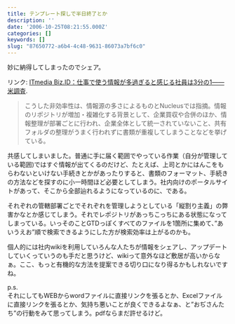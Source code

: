 ```yaml
---
title: テンプレート探しで半日終了とか
description: ''
date: '2006-10-25T08:21:55.000Z'
categories: []
keywords: []
slug: "87650772-a6b4-4c48-9631-86073a7bf6c0"
---
```

妙に納得してしまったのでシェア。

リンク: [ITmedia Biz.ID：仕事で使う情報が多過ぎると感じる社員は3分の1――米調査](http://www.itmedia.co.jp/bizid/articles/0610/25/news016.html "ITmedia Biz.ID：仕事で使う情報が多過ぎると感じる社員は3分の1――米調査").

> こうした非効率性は、情報源の多さによるものとNucleusでは指摘。情報のリポジトリが増加・複雑化する背景として、企業買収や合併のほか、情報整理が部署ごとに行われ、企業全体として統一されていないこと、共有フォルダの整理がうまく行われずに書類が重複してしまうことなどを挙げている。

共感してしまいました。普通に手に届く範囲でやっている作業（自分が管理している範囲)ではすぐ情報が出てくるのだけど、たとえば、上司とかにはんこをもらわないといけない手続きとかがあったりすると、書類のフォーマット、手続きの方法などを探すのに小一時間ほど必要としてしまう。社内向けのポータルサイトがあって、そこから全部辿れるようになっているのに、である。

それぞれの管轄部署ごとでそれぞれを管理しようとしている「縦割り主義」の弊害かなとか感じてしまう。それでレポジトリがあっちこっちにある状態になってしまっている。いっそのことGTDっぽくすべてのファイルを1箇所に集めて、”あいうえお”順で検索できるようにした方が検索効率は上がるのかも。

個人的には社内wikiを利用していろんな人たちが情報をシェアし、アップデートしていくっていうのも手だと思うけど、wikiって意外なほど敷居が高いからなぁ。ここ、もっと有機的な方法を提案できる切り口になり得るかもしれないですね。

p.s.  
それにしてもWEBからwordファイルに直接リンクを張るとか、Excelファイルに直接リンクを張るとか、気持ち悪いことが良くできるよなぁ、と”おぢさんたち”の行動をみて思ってしまう。pdfならまだ許せるけど。